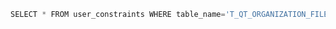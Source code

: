 

```javascript
SELECT * FROM user_constraints WHERE table_name='T_QT_ORGANIZATION_FILE' AND constraint_type='P'
```

